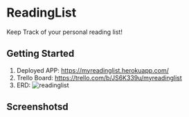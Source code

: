# ReadingList
Keep Track of your personal reading list!

## Getting Started
1. Deployed APP: https://myreadinglist.herokuapp.com/
2. Trello Board: https://trello.com/b/JS6K339u/myreadinglist
3. ERD: ![readinglist](https://github.com/lbbdeveloper/readinglist/assets/96930550/0ee460b6-a2a0-4d57-bdfc-6fe1fb669fb5)


## Screenshotsd
